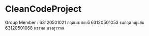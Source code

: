 # CleanCodeProject
 
Group Member : 
63120501021 กฤตเมธ ชอบดี
63120501053 ธนกฤต หนูแย้ม 
63120501068 พชรพล พวงสุวรรณ